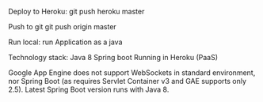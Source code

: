 Deploy to Heroku: 
git push heroku master

Push to git
git push origin master

Run local: run Application as a java

Technology stack:
Java 8
Spring boot
Running in Heroku (PaaS)

Google App Engine does not support WebSockets in standard environment, nor Spring Boot (as requires Servlet Container v3 and GAE supports only 2.5). Latest Spring Boot version runs with Java 8.
